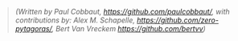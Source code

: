 > *(Written by Paul Cobbaut, <https://github.com/paulcobbaut/>, with contributions by: Alex M. Schapelle, <https://github.com/zero-pytagoras/>, Bert Van Vreckem <https://github.com/bertvv>)*


